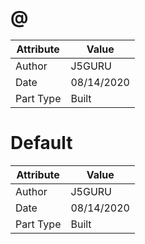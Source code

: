 # @
| Attribute | Value |
| ---  | ---     |
| Author | J5GURU |
| Date | 08/14/2020 |
| Part Type | Built |
# Default
| Attribute | Value |
| ---  | ---     |
| Author | J5GURU |
| Date | 08/14/2020 |
| Part Type | Built |
